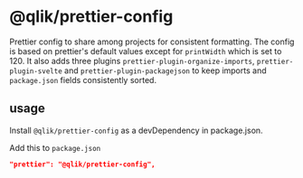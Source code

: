 # @qlik/prettier-config

Prettier config to share among projects for consistent formatting. The config is based on prettier's default values except for `printWidth` which is set to 120. It also adds three plugins `prettier-plugin-organize-imports`, `prettier-plugin-svelte` and `prettier-plugin-packagejson` to keep imports and `package.json` fields consistently sorted.

## usage

Install `@qlik/prettier-config` as a devDependency in package.json.

Add this to `package.json`

```json
"prettier": "@qlik/prettier-config",
```

